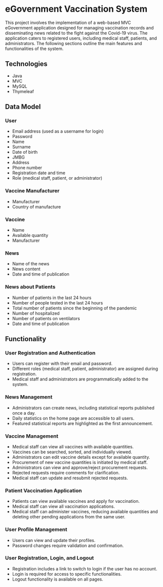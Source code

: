 # eGovernment Vaccination System 
This project involves the implementation of a web-based MVC eGovernment application designed for managing vaccination records and disseminating news related to the fight against the Covid-19 virus. 
The application caters to registered users, including medical staff, patients, and administrators. 
The following sections outline the main features and functionalities of the system.

## Technologies
- Java
- MVC
- MySQL
- Thymeleaf

## Data Model

### User
- Email address (used as a username for login)
- Password
- Name
- Surname
- Date of birth
- JMBG
- Address
- Phone number
- Registration date and time
- Role (medical staff, patient, or administrator)

### Vaccine Manufacturer
- Manufacturer
- Country of manufacture

### Vaccine
- Name
- Available quantity
- Manufacturer

### News
- Name of the news
- News content
- Date and time of publication

### News about Patients
- Number of patients in the last 24 hours
- Number of people tested in the last 24 hours
- Total number of patients since the beginning of the pandemic
- Number of hospitalized
- Number of patients on ventilators
- Date and time of publication

## Functionality

### User Registration and Authentication
- Users can register with their email and password.
- Different roles (medical staff, patient, administrator) are assigned during registration.
- Medical staff and administrators are programmatically added to the system.

### News Management
- Administrators can create news, including statistical reports published once a day.
- Daily statistics on the home page are accessible to all users.
- Featured statistical reports are highlighted as the first announcement.

### Vaccine Management
- Medical staff can view all vaccines with available quantities.
- Vaccines can be searched, sorted, and individually viewed.
- Administrators can edit vaccine details except for available quantity.
- Procurement of new vaccine quantities is initiated by medical staff.
- Administrators can view and approve/reject procurement requests.
- Rejected requests require comments for clarification.
- Medical staff can update and resubmit rejected requests.

### Patient Vaccination Application
- Patients can view available vaccines and apply for vaccination.
- Medical staff can view all vaccination applications.
- Medical staff can administer vaccines, reducing available quantities and deleting other pending applications from the same user.

### User Profile Management
- Users can view and update their profiles.
- Password changes require validation and confirmation.

### User Registration, Login, and Logout
- Registration includes a link to switch to login if the user has no account.
- Login is required for access to specific functionalities.
- Logout functionality is available on all pages.
